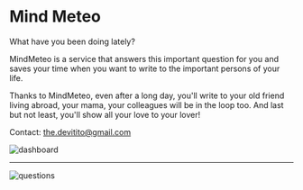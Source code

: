 Mind Meteo
===========

What have you been doing lately?   

MindMeteo is a service that answers this important question for you and saves your time when you want to write to the important persons of your life.  

Thanks to MindMeteo, even after a long day, you'll write to your old friend living abroad, your mama, your colleagues will be in the loop too. And last but not least, you'll show all your love to your lover!

Contact: the.devitito@gmail.com

![dashboard](https://devitito.github.com/mymindmeteo/images/mm-dashboard.png)
* * *
![questions](https://devitito.github.com/mymindmeteo/images/mm-questions.png)

